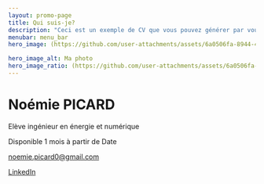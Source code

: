 ```yaml
---
layout: promo-page
title: Qui suis-je?
description: "Ceci est un exemple de CV que vous pouvez générer par vous-même"
menubar: menu_bar
hero_image: (https://github.com/user-attachments/assets/6a0506fa-8944-4fe5-9df2-3710633b05e9)

hero_image_alt: Ma photo
hero_image_ratio: (https://github.com/user-attachments/assets/6a0506fa-8944-4fe5-9df2-3710633b05e9)
---
```


# Noémie PICARD
Elève ingénieur en énergie et numérique


Disponible 1 mois à partir de Date

[noemie.picard0@gmail.com](mailto:noemie.picard0@gmail.com)

[LinkedIn](https://www.linkedin.com/in/Prenom.Nom)


